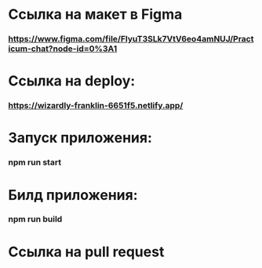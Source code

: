 # Ссылка на макет в Figma

### https://www.figma.com/file/FlyuT3SLk7VtV6eo4amNUJ/Practicum-chat?node-id=0%3A1

# Ссылка на deploy: 

### https://wizardly-franklin-6651f5.netlify.app/

# Запуск приложения:

### npm run start

# Билд приложения:

### npm run build

# Ссылка на pull request
